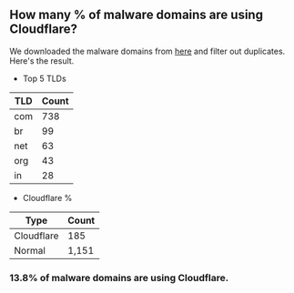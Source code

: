 ## How many % of malware domains are using Cloudflare?


We downloaded the malware domains from [here](https://urlhaus.abuse.ch) and filter out duplicates.
Here's the result.


[//]: # (start replacement)


- Top 5 TLDs

| TLD | Count |
| --- | --- |
| com | 738 |
| br | 99 |
| net | 63 |
| org | 43 |
| in | 28 |


- Cloudflare %

| Type | Count |
| --- | --- |
| Cloudflare | 185 |
| Normal | 1,151 |


### 13.8% of malware domains are using Cloudflare.